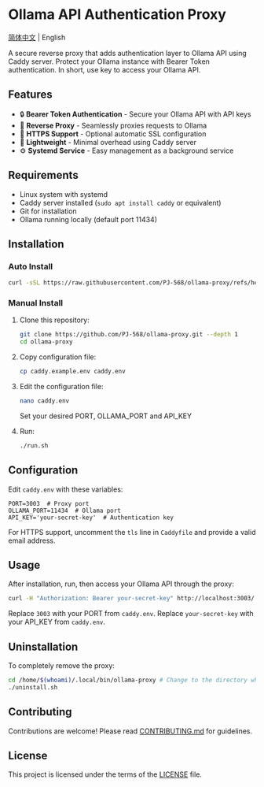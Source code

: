 # Ollama API Authentication Proxy

[简体中文](README.zh-Hans.md) | English

A secure reverse proxy that adds authentication layer to Ollama API using Caddy server. Protect your Ollama instance with Bearer Token authentication.
In short, use key to access your Ollama API.

## Features

- 🔒 **Bearer Token Authentication** - Secure your Ollama API with API keys
- 🔄 **Reverse Proxy** - Seamlessly proxies requests to Ollama
- 🔐 **HTTPS Support** - Optional automatic SSL configuration
- 🚀 **Lightweight** - Minimal overhead using Caddy server
- ⚙️ **Systemd Service** - Easy management as a background service

## Requirements

- Linux system with systemd
- Caddy server installed (`sudo apt install caddy` or equivalent)
- Git for installation
- Ollama running locally (default port 11434)

## Installation

### Auto Install

```bash
curl -sSL https://raw.githubusercontent.com/PJ-568/ollama-proxy/refs/heads/master/install.sh | bash
```

### Manual Install

1. Clone this repository:

   ```bash
   git clone https://github.com/PJ-568/ollama-proxy.git --depth 1
   cd ollama-proxy
   ```

2. Copy configuration file:

   ```bash
   cp caddy.example.env caddy.env
   ```

3. Edit the configuration file:

   ```bash
   nano caddy.env
   ```

   Set your desired PORT, OLLAMA_PORT and API_KEY

4. Run:

   ```bash
   ./run.sh
   ```

## Configuration

Edit `caddy.env` with these variables:

```env
PORT=3003  # Proxy port
OLLAMA_PORT=11434  # Ollama port
API_KEY='your-secret-key'  # Authentication key
```

For HTTPS support, uncomment the `tls` line in `Caddyfile` and provide a valid email address.

## Usage

After installation, run, then access your Ollama API through the proxy:

```bash
curl -H "Authorization: Bearer your-secret-key" http://localhost:3003/
```

Replace `3003` with your PORT from `caddy.env`.
Replace `your-secret-key` with your API_KEY from `caddy.env`.

## Uninstallation

To completely remove the proxy:

```bash
cd /home/$(whoami)/.local/bin/ollama-proxy # Change to the directory where you installed
./uninstall.sh
```

## Contributing

Contributions are welcome! Please read [CONTRIBUTING.md](CONTRIBUTING.md) for guidelines.

## License

This project is licensed under the terms of the [LICENSE](LICENSE) file.
